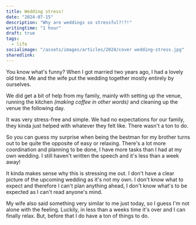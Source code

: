 ```yaml
---
title: Wedding stress!
date: "2024-07-15"
description: "Why are weddings so stressful?!?!"
writingtime: "1 hour"
draft: true
tags:
  - life
socialimage: "/assets/images/articles/2024/cover wedding-stress.jpg"
sharedlink: 
---
```


You know what's funny? When I got married two years ago, I had a lovely old time. Me and the wife put the wedding together mostly entirely by ourselves.

We did get a bit of help from my family, mainly with setting up the venue, running the kitchen _(making coffee in other words)_ and cleaning up the venue the following day.

It was very stress-free and simple. We had no expectations for our family, they kinda just helped with whatever they felt like. There wasn't a ton to do.

So you can guess my surprise when being the bestman for my brother turns out to be quite the opposite of easy or relaxing. There's a lot more coordination and planning to be done, I have more tasks than I had at my own wedding. I still haven't written the speech and it's less than a week away!

It kinda makes sense why this is stressing me out. I don't have a clear picture of the upcoming wedding as it's not my own. I don't know what to expect and therefore I can't plan anything ahead, I don't know what's to be expected as I can't read anyone's mind.

My wife also said something very similar to me just today, so I guess I'm not alone with the feeling. Luckily, in less than a weeks time it's over and I can finally relax. But, before that I do have a ton of things to do.